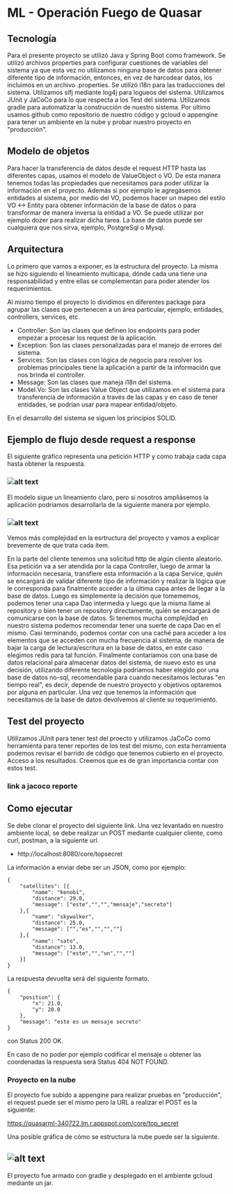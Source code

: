# ML - Operación Fuego de Quasar

## Tecnología

Para el presente proyecto se utilizó Java y Spring Boot como framework. Se utilizó archivos properties para configurar cuestiones de variables del sistema ya que esta vez no utilizamos ninguna base de datos para obtener diferente tipo de información, entonces, en vez de harcodear datos, los incluimos en un archivo .properties. Se utilizó i18n para las traducciones del sistema. Utilizamos slfj mediante log4j para logueos del sistema. Utilizamos JUnit y JaCoCo para lo que respecta a los Test del sistema. Utilizamos gradle para automatizar la construcción de nuestro sistema. Por último usamos github como repositorio de nuestro código y gcloud o appengine para tener un ambiente en la nube y probar nuestro proyecto en "producción".

## Modelo de objetos

Para hacer la transferencia de datos desde el request HTTP hasta las diferentes capas, usamos el modelo de ValueObject o VO. De esta manera tenemos todas las propiedades que necesitamos para poder utilizar la información en el proyecto. Además si por ejemplo le agregásemos entidades al sistema, por medio del VO, podemos hacer un mapeo del estilo VO <-> Entity para obtener información de la base de datos o para transformar de manera inversa la entidad a VO. Se puede utilizar por ejemplo dozer para realizar dicha tarea. La base de datos puede ser cualquiera que nos sirva, ejemplo, PostgreSql o Mysql.

## Arquitectura

Lo primero que vamos a exponer, es la estructura del proyecto. La misma se hizo siguiendo el lineamiento multicapa, dónde cada una tiene una responsabilidad y entre ellas se complementan para poder atender los requerimientos. 

Al mismo tiempo el proyecto lo dividimos en diferentes package para agrupar las clases que pertenecen a un área particular, ejemplo, entidades, controllers, services, etc.

* Controller: Son las clases que definen los endpoints para poder empezar a procesar los request de la aplicación.
* Exception: Son las clases personalizadas para el manejo de errores del sistema.
* Services: Son las clases con lógica de negocio para resolver los problemas principales tiene la aplicación a partir de la información que nos brinda el controller.
* Message: Son las clases que maneja i18n del sistema.
* Model.Vo: Son las clases Value Object que utilizamos en el sistema para transferencia de información a través de las capas y en caso de tener entidades, se podrían usar para mapear entidad/objeto.

En el desarrollo del sistema se siguen los principios SOLID.

## Ejemplo de flujo desde request a response

El siguiente gráfico representa una petición HTTP y como trabaja cada capa hasta obtener la respuesta.

### ![alt text](https://user-images.githubusercontent.com/10168644/155060110-d6acfdab-b544-4e71-8b6b-5df1decf38bf.png)

El modelo sigue un lineamiento claro, pero si nosotros ampliásemos la aplicación podríamos desarrollarla de la siguiente manera por ejemplo.

### ![alt text](https://user-images.githubusercontent.com/10168644/155060106-193e423e-626d-4413-979c-df30dd64d51e.png)

Vemos más complejidad en la esrtructura del proyecto y vamos a explicar brevemente de que trata cada ítem.

En la parte del cliente tenemos una solicitud http de algún cliente aleatorio. Esa petición va a ser atendida por la capa Controller, luego de armar la información necesaria, transfiere esta información a la capa Service, quién se encargará de validar diferente tipo de información y realizar la lógica que le corresponda para finalmente acceder a la última capa antes de llegar a la base de datos. Luego es simplemente la decisión que tomememos, podemos tener una capa Dao intermedia y luego que la misma llame al repository o bien tener un repository directamente, quién se encargará de comunicarse con la base de datos. Si tenemos mucha complejidad en nuestro sistema podemos recomendar tener una suerte de capa Dao en el mismo.
Casi terminando, podemos contar con una caché para acceder a los elementos que se acceden con mucha frecuencia al sistema, de manera de bajar la carga de lectura/escritura en la base de datos, en este caso elegimos redis para tal función. Finalmente contaríamos con una base de datos relacional para almacenar datos del sistema, de nuevo esto es una decisión, utilizando diferente tecnología podríamos haber elegido por una base de datos no-sql, recomendable para cuando necesitamos lecturas "en tiempo real", es decir, depende de nuestro proyecto y objetivos optaremos por alguna en particular.
Una vez que tenemos la información que necesitamos de la base de datos devolvemos al cliente su requerimiento.

## Test del proyecto

Utilizamos JUnit para tener test del proecto y utilizamos JaCoCo como herramienta para tener reportes de los test del mismo, con esta herramienta podemos revisar el barrido de código que tenemos cubierto en el proyecto. Acceso a los resultados. Creemos que es de gran importancia contar con estos test.

### link a jacoco reporte

## Como ejecutar

Se debe clonar el proyecto del siguiente link. Una vez levantado en nuestro ambiente local, se debe realizar un POST mediante cualquier cliente, como curl, postman, a la siguiente url.

* http://localhost:8080/core/topsecret

La información a enviar debe ser un JSON, como por ejemplo:
```
{
    "satellites": [{
        "name": "kenobi",
        "distance": 29.0,
        "message": ["este","","","mensaje","secreto"]
    },{
        "name": "skywalker",
        "distance": 25.0,
        "message": ["","es","","",""]
    },{
        "name": "sato",
        "distance": 13.0,
        "message": ["este","","un","",""]
    }]
}
```
La respuesta devuelta será del siguiente formato.
```
{
    "position": {
        "x": 21.0,
        "y": 20.0
    },
    "message": "este es un mensaje secreto"
}
```
con Status 200 OK.

En caso de no poder por ejemplo codificar el mensaje u obtener las coordenadas la respuesta será Status 404 NOT FOUND.

### Proyecto en la nube

El proyecto fue subido a appengine para realizar pruebas en "producción", el request puede ser el mismo pero la URL a realizar el POST es la siguiente:

https://quasarml-340722.lm.r.appspot.com/core/top_secret

Una posible gráfica de cómo se estructura la nube puede ser la siguiente.

## ![alt text](https://user-images.githubusercontent.com/10168644/155060111-4fcfa041-60d3-4049-af9f-0b6e2b940db6.png)

El proyecto fue armado con gradle y desplegado en el ambiente gcloud mediante un jar.




